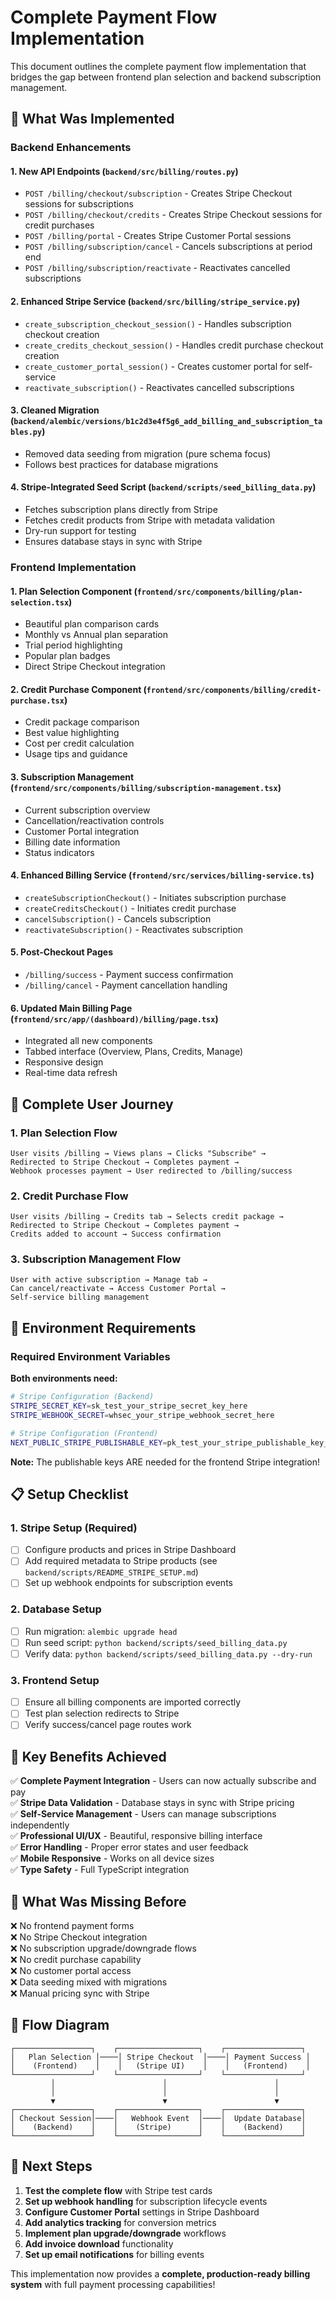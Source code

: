 # Complete Payment Flow Implementation

This document outlines the complete payment flow implementation that bridges the gap between frontend plan selection and backend subscription management.

## 🚀 What Was Implemented

### Backend Enhancements

#### 1. **New API Endpoints** (`backend/src/billing/routes.py`)
- `POST /billing/checkout/subscription` - Creates Stripe Checkout sessions for subscriptions
- `POST /billing/checkout/credits` - Creates Stripe Checkout sessions for credit purchases  
- `POST /billing/portal` - Creates Stripe Customer Portal sessions
- `POST /billing/subscription/cancel` - Cancels subscriptions at period end
- `POST /billing/subscription/reactivate` - Reactivates cancelled subscriptions

#### 2. **Enhanced Stripe Service** (`backend/src/billing/stripe_service.py`)
- `create_subscription_checkout_session()` - Handles subscription checkout creation
- `create_credits_checkout_session()` - Handles credit purchase checkout creation
- `create_customer_portal_session()` - Creates customer portal for self-service
- `reactivate_subscription()` - Reactivates cancelled subscriptions

#### 3. **Cleaned Migration** (`backend/alembic/versions/b1c2d3e4f5g6_add_billing_and_subscription_tables.py`)
- Removed data seeding from migration (pure schema focus)
- Follows best practices for database migrations

#### 4. **Stripe-Integrated Seed Script** (`backend/scripts/seed_billing_data.py`)
- Fetches subscription plans directly from Stripe
- Fetches credit products from Stripe with metadata validation
- Dry-run support for testing
- Ensures database stays in sync with Stripe

### Frontend Implementation

#### 1. **Plan Selection Component** (`frontend/src/components/billing/plan-selection.tsx`)
- Beautiful plan comparison cards
- Monthly vs Annual plan separation
- Trial period highlighting
- Popular plan badges
- Direct Stripe Checkout integration

#### 2. **Credit Purchase Component** (`frontend/src/components/billing/credit-purchase.tsx`)
- Credit package comparison
- Best value highlighting
- Cost per credit calculation
- Usage tips and guidance

#### 3. **Subscription Management** (`frontend/src/components/billing/subscription-management.tsx`)
- Current subscription overview
- Cancellation/reactivation controls
- Customer Portal integration
- Billing date information
- Status indicators

#### 4. **Enhanced Billing Service** (`frontend/src/services/billing-service.ts`)
- `createSubscriptionCheckout()` - Initiates subscription purchase
- `createCreditsCheckout()` - Initiates credit purchase
- `cancelSubscription()` - Cancels subscription
- `reactivateSubscription()` - Reactivates subscription

#### 5. **Post-Checkout Pages**
- `/billing/success` - Payment success confirmation
- `/billing/cancel` - Payment cancellation handling

#### 6. **Updated Main Billing Page** (`frontend/src/app/(dashboard)/billing/page.tsx`)
- Integrated all new components
- Tabbed interface (Overview, Plans, Credits, Manage)
- Responsive design
- Real-time data refresh

## 🔄 Complete User Journey

### 1. **Plan Selection Flow**
```
User visits /billing → Views plans → Clicks "Subscribe" → 
Redirected to Stripe Checkout → Completes payment → 
Webhook processes payment → User redirected to /billing/success
```

### 2. **Credit Purchase Flow**
```
User visits /billing → Credits tab → Selects credit package → 
Redirected to Stripe Checkout → Completes payment → 
Credits added to account → Success confirmation
```

### 3. **Subscription Management Flow**
```
User with active subscription → Manage tab → 
Can cancel/reactivate → Access Customer Portal → 
Self-service billing management
```

## 🔧 Environment Requirements

### Required Environment Variables

**Both environments need:**
```bash
# Stripe Configuration (Backend)
STRIPE_SECRET_KEY=sk_test_your_stripe_secret_key_here
STRIPE_WEBHOOK_SECRET=whsec_your_stripe_webhook_secret_here

# Stripe Configuration (Frontend) 
NEXT_PUBLIC_STRIPE_PUBLISHABLE_KEY=pk_test_your_stripe_publishable_key_here
```

**Note:** The publishable keys ARE needed for the frontend Stripe integration!

## 📋 Setup Checklist

### 1. **Stripe Setup** (Required)
- [ ] Configure products and prices in Stripe Dashboard
- [ ] Add required metadata to Stripe products (see `backend/scripts/README_STRIPE_SETUP.md`)
- [ ] Set up webhook endpoints for subscription events

### 2. **Database Setup**
- [ ] Run migration: `alembic upgrade head`
- [ ] Run seed script: `python backend/scripts/seed_billing_data.py`
- [ ] Verify data: `python backend/scripts/seed_billing_data.py --dry-run`

### 3. **Frontend Setup**
- [ ] Ensure all billing components are imported correctly
- [ ] Test plan selection redirects to Stripe
- [ ] Verify success/cancel page routes work

## 🎯 Key Benefits Achieved

✅ **Complete Payment Integration** - Users can now actually subscribe and pay  
✅ **Stripe Data Validation** - Database stays in sync with Stripe pricing  
✅ **Self-Service Management** - Users can manage subscriptions independently  
✅ **Professional UI/UX** - Beautiful, responsive billing interface  
✅ **Error Handling** - Proper error states and user feedback  
✅ **Mobile Responsive** - Works on all device sizes  
✅ **Type Safety** - Full TypeScript integration  

## 🚨 What Was Missing Before

❌ No frontend payment forms  
❌ No Stripe Checkout integration  
❌ No subscription upgrade/downgrade flows  
❌ No credit purchase capability  
❌ No customer portal access  
❌ Data seeding mixed with migrations  
❌ Manual pricing sync with Stripe  

## 🔗 Flow Diagram

```
┌─────────────────┐    ┌──────────────────┐    ┌─────────────────┐
│   Plan Selection │────│ Stripe Checkout  │────│ Payment Success │
│    (Frontend)    │    │   (Stripe UI)    │    │   (Frontend)    │
└─────────────────┘    └──────────────────┘    └─────────────────┘
         │                        │                        │
         │                        │                        │
         ▼                        ▼                        ▼
┌─────────────────┐    ┌──────────────────┐    ┌─────────────────┐
│ Checkout Session│────│   Webhook Event  │────│  Update Database│
│    (Backend)    │    │    (Stripe)      │    │    (Backend)    │
└─────────────────┘    └──────────────────┘    └─────────────────┘
```

## 🔮 Next Steps

1. **Test the complete flow** with Stripe test cards
2. **Set up webhook handling** for subscription lifecycle events  
3. **Configure Customer Portal** settings in Stripe Dashboard
4. **Add analytics tracking** for conversion metrics
5. **Implement plan upgrade/downgrade** workflows
6. **Add invoice download** functionality
7. **Set up email notifications** for billing events

This implementation now provides a **complete, production-ready billing system** with full payment processing capabilities!